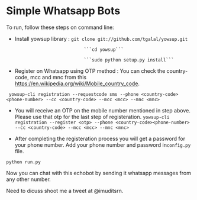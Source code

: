 # Simple Whatsapp Bots
To run, follow these steps on command line:
 - Install yowsup library : ```git clone git://github.com/tgalal/yowsup.git```

                                 ```cd yowsup```

                                 ```sudo python setup.py install```

 - Register on Whatsapp using OTP method : You can check the country-code, mcc and mnc from this https://en.wikipedia.org/wiki/Mobile_country_code.

 ``` yowsup-cli registration --requestcode sms --phone <country-code><phone-number> --cc <country-code> --mcc <mcc> --mnc <mnc>```

 - You will receive an OTP on the mobile number mentioned in step above. Please use that otp for the last step of registeration.
  ```yowsup-cli registration --register <otp> --phone <country-code><phone-number> --cc <country-code> --mcc <mcc> --mnc <mnc>```

 - After completing the registeration process you will get a password for your phone number.
  Add your phone number and password in```config.py``` file.

```python run.py```

Now you can chat with this echobot by sending it whatsapp messages from any other number.

Need to dicuss shoot me a tweet at @imuditsrn.